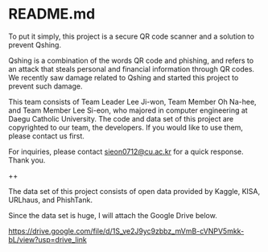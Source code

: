 # README.md

To put it simply, this project is a secure QR code scanner and a solution to prevent Qshing.

Qshing is a combination of the words QR code and phishing, and refers to an attack that steals personal and financial information through QR codes. We recently saw damage related to Qshing and started this project to prevent such damage.

This team consists of Team Leader Lee Ji-won, Team Member Oh Na-hee, and Team Member Lee Si-eon, who majored in computer engineering at Daegu Catholic University. The code and data set of this project are copyrighted to our team, the developers. If you would like to use them, please contact us first.

For inquiries, please contact sieon0712@cu.ac.kr for a quick response. Thank you.

++

The data set of this project consists of open data provided by Kaggle, KISA, URLhaus, and PhishTank.

Since the data set is huge, I will attach the Google Drive below.

https://drive.google.com/file/d/1S_ve2J9yc9zbbz_mVmB-cVNPV5mkk-bL/view?usp=drive_link
